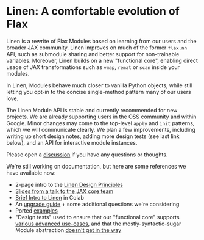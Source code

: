 # Linen: A comfortable evolution of Flax

Linen is a rewrite of Flax Modules based on learning from our users and the broader JAX community. Linen improves on much of the former `flax.nn` API, such as submodule sharing and better support for non-trainable variables. 
Moreover, Linen builds on a new "functional core", enabling direct usage of JAX transformations such as `vmap`, `remat` or `scan` inside your modules.
  
In Linen, Modules behave much closer to vanilla Python objects, while still letting you opt-in to the concise single-method pattern many of our users love.

The Linen Module API is stable and currently recommended for new projects. We are already supporting users in the OSS community and within Google. Minor changes may come to the top-level `apply` and `init` patterns, which we will communicate clearly. We plan a few improvements, including writing up short design notes, adding more design tests (see last link below), and an API for interactive module instances.

Please open a [discussion](https://github.com/google/flax/discussions) if you have any questions or thoughts.

We're still working on documentation, but here are some references we have available now:
* 2-page intro to the [Linen Design Principles](https://docs.google.com/document/d/1ZlL_4bXCw5Xl0WstQw1GpnZqfb9JFOeUGAPcBVk-kn8)
* [Slides from a talk to the JAX core team](https://docs.google.com/presentation/d/1ngKWUwsSqAwPRvATG8sAxMzu9ujv4N__cKsUofdNno0)
* [Brief Intro to Linen](https://colab.research.google.com/github/google/flax/blob/master/docs/notebooks/linen_intro.ipynb) in Colab
* An [upgrade guide](https://docs.google.com/document/d/1hYavTVPaKVVe9Be8pCB7yW7r6dDv3RALVNit8NZca4c) + some additional questions we're considering
* Ported [examples](https://github.com/google/flax/tree/master/examples)
* "Design tests" used to ensure that our "functional core" supports [various advanced use-cases](https://github.com/google/flax/tree/master/tests/core/design), and that the mostly-syntactic-sugar Module abstraction
  [doesn't get in the way](https://github.com/google/flax/tree/master/examples/linen_design_test)
